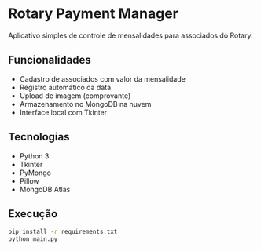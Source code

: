 # Rotary Payment Manager

Aplicativo simples de controle de mensalidades para associados do Rotary.

## Funcionalidades
- Cadastro de associados com valor da mensalidade
- Registro automático da data
- Upload de imagem (comprovante)
- Armazenamento no MongoDB na nuvem
- Interface local com Tkinter

## Tecnologias
- Python 3
- Tkinter
- PyMongo
- Pillow
- MongoDB Atlas

## Execução
```bash
pip install -r requirements.txt
python main.py
